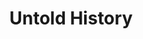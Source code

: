 ---
pid: ch446
title: Untold History
location_transcription: North Philadelphia
coordinates: "[-75.1948609, 40.0190764]"
zipcode: '19211'
gen_neighborhood: 
neighborhood: 
outside_phl: 'INTERNATIONAL  STUNG TRENG PROVINCE '
age: '18'
age_range: 13-19
instagram: 
image_file_name: ch_446.jpg
proposal_transcription: |-
  '-move monument related to women in history & black history (or a combo #intersectionality)
  -diversity = IMPORTANT
topic: African Americans,Inclusivity,Women
topic_summary: 0, 0, 0
type: Other No Form
keywords_other: 
credit: Delanny Chaffin
image_labels: 
twitter: 
facebook: 
permalink: "/monuments/ch446/"
layout: item-page
---